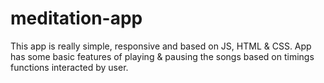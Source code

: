 # meditation-app
This app is really simple, responsive and based on JS, HTML &amp; CSS. App has some basic features of playing &amp; pausing the songs based on timings functions interacted by user.
